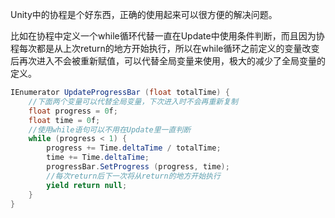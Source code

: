 Unity中的协程是个好东西，正确的使用起来可以很方便的解决问题。

比如在协程中定义一个while循环代替一直在Update中使用条件判断，而且因为协程每次都是从上次return的地方开始执行，所以在while循环之前定义的变量改变后再次进入不会被重新赋值，可以代替全局变量来使用，极大的减少了全局变量的定义。

``` csharp
IEnumerator UpdateProgressBar (float totalTime) {
    //下面两个变量可以代替全局变量，下次进入时不会再重新复制
    float progress = 0f;
    float time = 0f;
    //使用while语句可以不用在Update里一直判断
    while (progress < 1) {
        progress += Time.deltaTime / totalTime;
        time += Time.deltaTime;
        progressBar.SetProgress (progress, time);
        //每次return后下一次将从return的地方开始执行
        yield return null;
    }
}
```